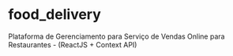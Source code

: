 # food_delivery
Plataforma de Gerenciamento para Serviço de Vendas Online para Restaurantes - (ReactJS + Context API)
